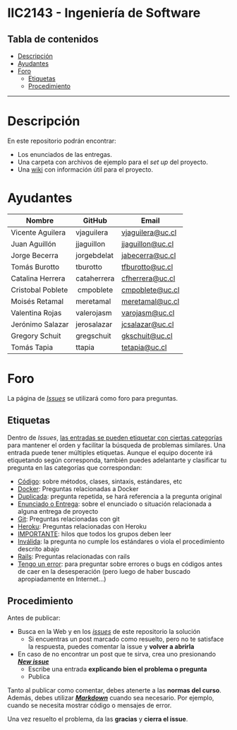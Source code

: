 # IIC2143 - Ingeniería de Software

## Tabla de contenidos
- [Descripción](#descripción)
- [Ayudantes](#ayudantes)
- [Foro](#foro)
  - [Etiquetas](#etiquetas)
  - [Procedimiento](#procedimiento)

---

# Descripción

En este repositorio podrán encontrar:
* Los enunciados de las entregas.
* Una carpeta con archivos de ejemplo para el _set up_ del proyecto.
* Una [wiki](https://github.com/iic2143-2019/proyecto/wiki) con información útil para el proyecto.

# Ayudantes
Nombre               | GitHub           | Email
-------------------- | ---------------- | ----------------
Vicente Aguilera		 | vjaguilera       | vjaguilera@uc.cl
Juan Aguillón	  	   | jjaguillon       | jjaguillon@uc.cl
Jorge Becerra		     | jorgebdelat      | jabecerra@uc.cl
Tomás Burotto		     | tburotto         | tfburotto@uc.cl
Catalina Herrera		 | cataherrera      | cfherrera@uc.cl
Cristobal Poblete		 | cmpoblete        | cmpoblete@uc.cl
Moisés Retamal		   | meretamal        | meretamal@uc.cl
Valentina Rojas		   | valerojasm       | varojasm@uc.cl
Jerónimo Salazar     | jerosalazar      | jcsalazar@uc.cl
Gregory Schuit		   | gregschuit       | gkschuit@uc.cl
Tomás Tapia		       | ttapia           | tetapia@uc.cl


# Foro

La página de [_Issues_](https://github.com/iic2143-2019/proyecto/issues) se utilizará como foro para preguntas.

## Etiquetas

Dentro de _Issues_, [las entradas se pueden etiquetar con ciertas categorías](https://help.github.com/articles/applying-labels-to-issues-and-pull-requests/) para mantener el orden y facilitar la búsqueda de problemas similares. Una entrada puede tener múltiples etiquetas. Aunque el equipo docente irá etiquetando según corresponda, también puedes adelantarte y clasificar tu pregunta en las categorías que correspondan:

* [Código](https://github.com/IIC2143-2019/proyecto/labels/C%C3%B3digo): sobre métodos, clases, sintaxis, estándares, etc
* [Docker](https://github.com/iic2143-2019/proyecto/labels/Docker): Preguntas relacionadas a Docker
* [Duplicada](https://github.com/iic2143-2019/proyecto/labels/Duplicada): pregunta repetida, se hará referencia a la pregunta original
* [Enunciado o Entrega](https://github.com/iic2143-2019/proyecto/labels/Enunciado%20o%20Entrega): sobre el enunciado o situación relacionada a alguna entrega de proyecto
* [Git](https://github.com/iic2143-2019/proyecto/labels/Git): Preguntas relacionadas con git
* [Heroku](https://github.com/iic2143-2019/proyecto/labels/Heroku): Preguntas relacionadas con Heroku
* [IMPORTANTE](https://github.com/iic2143-2019/proyecto/labels/IMPORTANTE): hilos que todos los grupos deben leer
* [Inválida](https://github.com/iic2143-2019/proyecto/labels/Inv%C3%A1lida): la pregunta no cumple los estándares o viola el procedimiento descrito abajo
* [Rails](https://github.com/iic2143-2019/proyecto/labels/Rails): Preguntas relacionadas con rails
* [Tengo un error](https://github.com/iic2143-2019/proyecto/labels/Tengo%20un%20error): para preguntar sobre errores o bugs en códigos antes de caer en la desesperación (pero luego de haber buscado apropiadamente en Internet...)

## Procedimiento

Antes de publicar:
* Busca en la Web y en los [_issues_](https://github.com/iic2143-2019/proyecto/issues) de este repositorio la solución
  * Si encuentras un post marcado como resuelto, pero no te satisface la respuesta, puedes comentar la issue y **volver a abrirla**
* En caso de no encontrar un post que te sirva, crea uno presionando **[_New issue_](https://github.com/iic2143-2019/proyecto/issues/new)**
  * Escribe una entrada **explicando bien el problema o pregunta**
  * Publica

Tanto al publicar como comentar, debes atenerte a las **normas del curso**. Además, debes utilizar **[_Markdown_](https://github.com/adam-p/markdown-here/wiki/Markdown-Cheatsheet#code)** cuando sea necesario. Por ejemplo, cuando se necesita mostrar código o mensajes de error.

Una vez resuelto el problema, da las **gracias** y **cierra el issue**.
